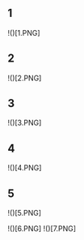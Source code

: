 ## 1

!()[1.PNG]

## 2

!()[2.PNG]

## 3

!()[3.PNG]

## 4

!()[4.PNG]

## 5

!()[5.PNG]

!()[6.PNG]
!()[7.PNG]